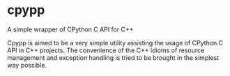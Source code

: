 # cpypp

A simple wrapper of CPython C API for C++

Cpypp is aimed to be a very simple utility assisting the usage of CPython C API
in C++ projects.  The convenience of the C++ idioms of resource management and
exception handling is tried to be brought in the simplest way possible.

